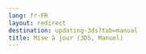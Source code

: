 ```yaml
---
lang: fr-FR
layout: redirect
destination: updating-3ds?tab=manual
title: Mise à jour (3DS, Manuel)
---
```


